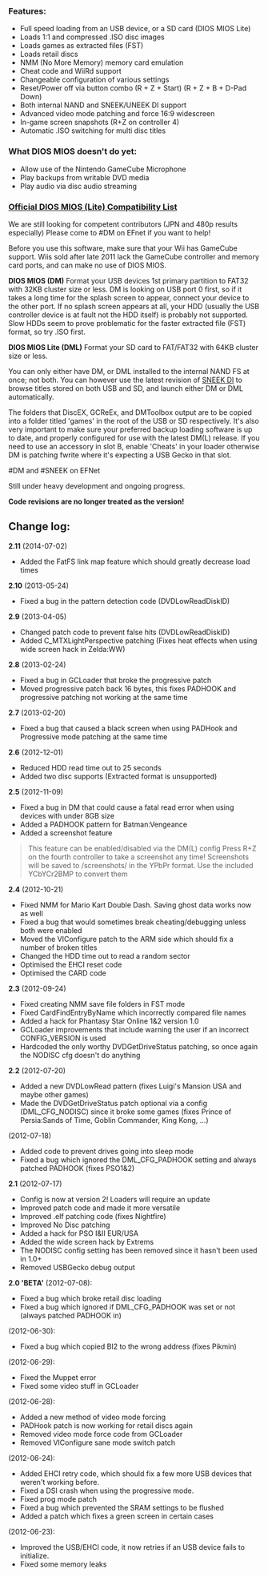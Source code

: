 ### **Features:** ###
  * Full speed loading from an USB device, or a SD card (DIOS MIOS Lite)
  * Loads 1:1 and compressed .ISO disc images
  * Loads games as extracted files (FST)
  * Loads retail discs
  * NMM (No More Memory) memory card emulation
  * Cheat code and WiiRd support
  * Changeable configuration of various settings
  * Reset/Power off via button combo (R + Z + Start) (R + Z + B + D-Pad Down)
  * Both internal NAND and SNEEK/UNEEK DI support
  * Advanced video mode patching and force 16:9 widescreen
  * In-game screen snapshots (R+Z on controller 4)
  * Automatic .ISO switching for multi disc titles

### **What DIOS MIOS doesn't do yet:** ###
  * Allow use of the Nintendo GameCube Microphone
  * Play backups from writable DVD media
  * Play audio via disc audio streaming

### **[Official DIOS MIOS (Lite) Compatibility List](http://crediar.no-ip.com/gc/)** ###
We are still looking for competent contributors  (JPN and 480p results especially)
Please come to #DM on EFnet if you want to help!

Before you use this software, make sure that your Wii has GameCube support. Wiis sold after late 2011 lack the GameCube controller and memory card ports, and can make no use of DIOS MIOS.

**DIOS MIOS (DM)** Format your USB devices 1st primary partition to FAT32 with 32KB cluster size or less. DM is looking on USB port 0 first, so if it takes a long time for the splash screen to appear, connect your device to the other port. If no splash screen appears at all, your HDD (usually the USB controller device is at fault not the HDD itself) is probably not supported. Slow HDDs seem to prove problematic for the faster extracted file (FST) format, so try .ISO first.

**DIOS MIOS Lite (DML)** Format your SD card to FAT/FAT32 with 64KB cluster size or less.

You can only either have DM, or DML installed to the internal NAND FS at once; not both. You can however use the latest revision of [SNEEK DI](http://code.google.com/p/sneek/) to browse titles stored on both USB and SD, and launch either DM or DML automatically.

The folders that DiscEX, GCReEx, and DMToolbox output are to be copied into a folder titled 'games' in the root of the USB or SD respectively. It's also very important to make sure your preferred backup loading software is up to date, and properly configured for use with the latest DM(L) release. If you need to use an accessory in slot B, enable 'Cheats' in your loader otherwise DM is patching fwrite where it's expecting a USB Gecko in that slot.

#DM and #SNEEK on EFNet

Still under heavy development and ongoing progress.

**Code revisions are no longer treated as the version!**
## **Change log:** ##
**2.11**
(2014-07-02)
  * Added the FatFS link map feature which should greatly decrease load times

**2.10**
(2013-05-24)
  * Fixed a bug in the pattern detection code (DVDLowReadDiskID)

**2.9**
(2013-04-05)
  * Changed patch code to prevent false hits (DVDLowReadDiskID)
  * Added C\_MTXLightPerspective patching (Fixes heat effects when using wide screen hack in Zelda:WW)

**2.8**
(2013-02-24)
  * Fixed a bug in GCLoader that broke the progressive patch
  * Moved progressive patch back 16 bytes, this fixes PADHOOK and progressive patching not working at the same time

**2.7**
(2013-02-20)
  * Fixed a bug that caused a black screen when using PADHook and Progressive mode patching at the same time

**2.6**
(2012-12-01)
  * Reduced HDD read time out to 25 seconds
  * Added two disc supports (Extracted format is unsupported)

**2.5**
(2012-11-09)
  * Fixed a bug in DM that could cause a fatal read error when using devices with under 8GB size
  * Added a PADHOOK pattern for Batman:Vengeance
  * Added a screenshot feature
> This feature can be enabled/disabled via the DM(L) config
> Press R+Z on the fourth controller to take a screenshot any time!
> Screenshots will be saved to /screenshots/ in the YPbPr format. Use the included YCbYCr2BMP to convert them

**2.4**
(2012-10-21)
  * Fixed NMM for Mario Kart Double Dash. Saving ghost data works now as well
  * Fixed a bug that would sometimes break cheating/debugging unless both were enabled
  * Moved the VIConfigure patch to the ARM side which should fix a number of broken titles
  * Changed the HDD time out to read a random sector
  * Optimised the EHCI reset code
  * Optimised the CARD code

**2.3**
(2012-09-24)
  * Fixed creating NMM save file folders in FST mode
  * Fixed CardFindEntryByName which incorrectly compared file names
  * Added a hack for Phantasy Star Online 1&2 version 1.0
  * GCLoader improvements that include warning the user if an incorrect CONFIG\_VERSION is used
  * Hardcoded the only worthy DVDGetDriveStatus patching, so once again the NODISC cfg doesn't do anything

**2.2**
(2012-07-20)
  * Added a new DVDLowRead pattern (fixes Luigi's Mansion USA and maybe other games)
  * Made the DVDGetDriveStatus patch optional via a config (DML\_CFG\_NODISC) since it broke some games  (fixes Prince of Persia:Sands of Time, Goblin Commander, King Kong, ...)

(2012-07-18)
  * Added code to prevent drives going into sleep mode
  * Fixed a bug which ignored the DML\_CFG\_PADHOOK setting and always patched PADHOOK (fixes PSO1&2)

**2.1**
(2012-07-17)
  * Config is now at version 2! Loaders will require an update
  * Improved patch code and made it more versatile
  * Improved .elf patching code (fixes Nightfire)
  * Improved No Disc patching
  * Added a hack for PSO I&II EUR/USA
  * Added the wide screen hack by Extrems
  * The NODISC config setting has been removed since it hasn't been used in 1.0+
  * Removed USBGecko debug output

**2.0 'BETA'**
(2012-07-08):
  * Fixed a bug which broke retail disc loading
  * Fixed a bug which ignored if DML\_CFG\_PADHOOK was set or not (always patched PADHOOK in)

(2012-06-30):
  * Fixed a bug which copied BI2 to the wrong address (fixes Pikmin)

(2012-06-29):
  * Fixed the Muppet error
  * Fixed some video stuff in GCLoader

(2012-06-28):
  * Added a new method of video mode forcing
  * PADHook patch is now working for retail discs again
  * Removed video mode force code from GCLoader
  * Removed VIConfigure sane mode switch patch

(2012-06-24):
  * Added EHCI retry code, which should fix a few more USB devices that weren't working before.
  * Fixed a DSI crash when using the progressive mode.
  * Fixed prog mode patch
  * Fixed a bug which prevented the SRAM settings to be flushed
  * Added a patch which fixes a green screen in certain cases

(2012-06-23):
  * Improved the USB/EHCI code, it now retries if an USB device fails to initialize.
  * Fixed some memory leaks